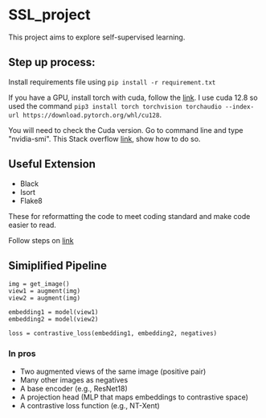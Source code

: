 # SSL_project

This project aims to explore self-supervised learning. 

## Step up process:

Install requirements file using 
 ```pip install -r requirement.txt```

If you have a GPU, install torch with cuda, follow the [link](https://pytorch.org/get-started/locally/). I use cuda 12.8 so used the command ```pip3 install torch torchvision torchaudio --index-url https://download.pytorch.org/whl/cu128```.

You will need to check the Cuda version. Go to command line and type "nvidia-smi". This Stack overflow [link](https://stackoverflow.com/questions/9727688/how-to-get-the-cuda-version), show how to do so. 

## Useful Extension 

* Black
* Isort
* Flake8

These for reformatting the code to meet coding standard and make code easier to read.

Follow steps on [link](https://dev.to/facepalm/how-to-set-formatting-and-linting-on-vscode-for-python-using-black-formatter-and-flake8-extensions-322o#:~:text=You%20can%20set%20max%20length,Flake8%20Options)

## Simiplified Pipeline
```
img = get_image()
view1 = augment(img)
view2 = augment(img)

embedding1 = model(view1)
embedding2 = model(view2)

loss = contrastive_loss(embedding1, embedding2, negatives)
```

### In pros
* Two augmented views of the same image (positive pair)
* Many other images as negatives
* A base encoder (e.g., ResNet18)
* A projection head (MLP that maps embeddings to contrastive space)
* A contrastive loss function (e.g., NT-Xent)